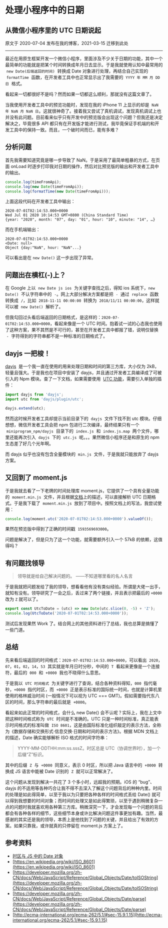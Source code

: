 # 处理小程序中的日期

## 从微信小程序里的 UTC 日期说起

原文于 2020-07-04 发布在我的博客，2021-03-15 迁移到此处

---

最近在用原生框架开发一个微信小程序，里面涉及不少关于日期的功能，其中一个最简单的功能就是把某个时间转换成年月日去显示。于是我就使用认知中最常用的  `new Date(后端返回的时间)`  转换成 Date 对象进行处理，再结合自己实现的  `formatTime`  函数，在开发者工具中也正常显示出了我需要的  `YYYY 年 MM 月 DD 日`  格式。

看起来一切都很好不是吗？然而如果一切都这么顺利，那就没有这篇文章了。

当我使用开发者工具中的预览功能时，发现在我的 iPhone 11 上显示的却是  `NaN 年 NaN 月 NaN 日`。这就很神奇了。接着我又尝试了真机调试，发现真机调试上也并没有此问题。目前看来似乎只有开发中的预览版会出现这个问题？但我还是决定解决之，毕竟很多 API 都只有在开发版才能进行测试，我毕竟保证手机端的和开发工具中的保持一致。而且，一个破时间而已，能有多难？

## **分析问题**

首先我需要知道究竟是哪一步导致了 NaN。于是采用了最简单粗暴的方式，在页面 onLoad 时逐步打印我对日期的操作，然后对比预览版的输出和开发者工具中的输出。

```jsx
console.log(timeFromApi);
console.log(new Date(timeFromApi));
console.log(formatTime(new Date(timeFromApi)));
```

上面这段代码在开发者工具中输出：

```
2020-07-01T02:14:53.000+0000
Wed Jul 01 2020 10:14:53 GMT+0800 (China Standard Time)
{year: "2020", month: "07", day: "01", hour: "10", minute: "14", …}
```

而在手机端输出：

```
2020-07-01T02:14:53.000+0000
<Date: null>
Object {day:"NaN", hour: "NaN"...}
```

可以看出是在 `new Date()` 这一步出现了异常。

## **问题出在横杠(-)上？**

在 Google 上以  `new Date js ios`  为关键字查找之后，得知 ios 系统下，`new Date()`  不认字符串中的  `-`。网上大部分解决方案都是把  `-`  通过  `replace`  函数转换成  `/`，比如  `2018-11-11 00:00:00`  转换为  `2018/11/11 00:00:00`，这样就可以被  `new Date()`  解析了。

但我勾回过头看后端返回的日期格式，是这样的：`2020-07-01T02:14:53.000+0000`，看起来像是一个 UTC 时间。抱着试一试的心态我也使用了这种方案，果不其然是不可行的，甚至在开发者工具中都报了错，说明仅替换  `-`  字符得到的字符串都不是一种标准的日期格式了。

## **dayjs 一把梭！**

[dayjs](https://day.js.org/zh-CN/)  是一个我一直在使用的用来处理日期和时间的第三方库，大小仅为 2kB，轻量且强大。于是我也在项目中安装了 dayjs，并且通过开发者工具编译成了可被引入的 Npm 模块。查了一下文档，如果需要使用  [UTC 功能](https://day.js.org/docs/zh-CN/parse/utc)，需要引入单独的插件：

```jsx
import dayjs from 'dayjs';
import utc from 'dayjs/plugin/utc';

dayjs.extend(utc);
```

然而这时候开发者工具却提示当前目录下的  `dayjs`  文件下找不到 utc 模块。仔细想想，微信开发者工具会把 npm 包进行二次编译，最终结果只有一个  `miniprogram_npm/dayjs`  目录下的  `index.js`  和  `index.js.map`  两个文件，哪里还能再次引入  `dayjs`  下的  `utc.js`  呢。。。果然微信小程序还是和原生的 npm 生态差了好几个光年啊。

而 dayjs 似乎也没有包含全量模块的  `min.js`  文件，于是我就只能放弃了 dayjs 方案。

## **又回到了 moment.js**

于是我就去看了一下老牌的时间处理库 moment.js，它提供了一个具有全量功能的  `moment.min.js`  文件，并且根据[文档](https://momentjs.com/docs/#/parsing/utc/)上的描述，可以直接解析 UTC 日期格式。于是我下载了  `moment.min.js`  放到了项目中。按照文档上的写法，我尝试使用：

```jsx
console.log(moment.utc('2020-07-01T02:14:53.000+0000').valueOf());
```

果然在预览版中得到了正确的时间戳  `1593569693000`。

问题是解决了，但是只为了这一个功能，就需要额外引入一个 57kB 的依赖，这值得吗？

## 有问题找领导

> 领导就是给自己解决问题的。 ——不知道哪里看的名人名言

于是我就把问题发给了我的领导，想看看他有没有类似经验。所谓是大佬一出手，就知有没有。领导研究了一会之后，丢过来了两个链接，并且表示把最后的 `+0000` 改为 `Z` 就可以了。

```jsx
export const UtcToDate = (utc) => new Date(utc.slice(0, -5) + 'Z');
console.log(UtcToDate('2020-07-01T02:14:53.000+0000'));
```

测试后发现果然 Work 了。结合网上的其他资料进行了总结，我也总算是搞懂了一些门道。

## **总结**

先来看后端返回的时间格式：`2020-07-01T02:14:53.000+0000`，可以看出  `2020`，`07`，`01`，`02`，`14`，`53`  其实就是年月日时分秒，中间的  `T`  看起来更像是一个连接符，最后的  `000`  和  `+0000`  我也不晓得什么意思。

于是我以  `UTC 时间格式`  为关键字进行了查询，结合各种资料得知，`000`  指代毫秒，`+0000`  指代时区，而  `+0000`  正是表示标准的国际统一时间，也就是计算机里使用的格林威治时间 (一般情况下可以视为 UTC === GMT)。假如需要指代东八区的时间，那么字符串的最后就是  `+0800`。

看起来如此正常的时间格式，会什么 new Date() 会不认呢？实际上，我在上文中把这种时间格式称为  `UTC`  时间是不准确的。UTC 只是一种时间标准，真正能表示时间格式的标准叫做  `ISO 8601`，这是由国际标准化组织敲定的表示方法，全称为《数据存储和交换形式·信息交换·日期和时间的表示方法》。根据 MDN 文档上的描述，Date 确实能够解析 ISO 格式的时间字符串：

> YYYY-MM-DDTHH:mm:ss.sssZ。时区总是 UTC（协调世界时），加一个后缀“Z”标识。

其中的后缀  `Z`  与  `+0000`  同意义，表示 0 时区，所以把 Java 语言中的  `+0000`  转换成 JS 语言中能被 Date 识别的  `Z`  就可以正常解决了。

这个问题从发现到解决一共花了 3 个多小时，远超我的预期。iOS 的 “bug”、dayjs 的不适用等各种巧合让我不得不去深入了解这个问题背后的种种内里。时间的处理是如此得简单，以至于我以为只要把各种各样的时间格式丢给 Date() 就可以得到我想要的时间对象；而时间的处理又是如此得繁琐，以至于遇到稍微复杂一点的问题时我就喜欢用各种第三方库。稍微深究一下，才会发现每一个问题的背后都会有各种各样的细节，这些细节本身或许比解决问题这件事更加有趣。当然，最感谢的其实还是我的领导，本质上是他找到了问题的关键，并且给出了有效的方案。如果只靠我，或许就真的只停留在 moment.js 方案上了。

## **参考资料**

- [时区与 JS 中的 Date 对象](https://juejin.im/post/5d23ef766fb9a07ea5681378)
- [https://en.wikipedia.org/wiki/ISO_8601](https://en.wikipedia.org/wiki/ISO_8601)
- [https://developer.mozilla.org/zh-CN/docs/Web/JavaScript/Reference/Global_Objects/Date/toISOString](https://developer.mozilla.org/zh-CN/docs/Web/JavaScript/Reference/Global_Objects/Date/toISOString)
- [https://developer.mozilla.org/zh-CN/docs/Web/JavaScript/Reference/Global_Objects/Date/parse](https://developer.mozilla.org/zh-CN/docs/Web/JavaScript/Reference/Global_Objects/Date/parse)
- [http://ecma-international.org/ecma-262/5.1/#sec-15.9.1.15](http://ecma-international.org/ecma-262/5.1/#sec-15.9.1.15)
